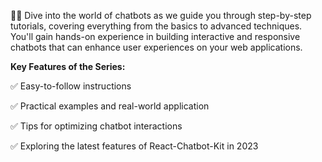 🤖🚀 Dive into the world of chatbots as we guide you through step-by-step tutorials, covering everything from the basics to advanced techniques. You'll gain hands-on experience in building interactive and responsive chatbots that can enhance user experiences on your web applications.



**Key Features of the Series:** 

✅ Easy-to-follow instructions

✅ Practical examples and real-world application

✅ Tips for optimizing chatbot interactions

✅ Exploring the latest features of React-Chatbot-Kit in 2023
